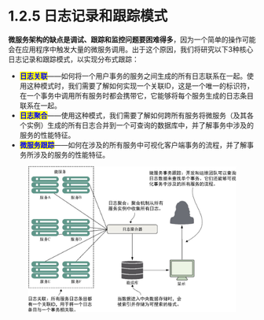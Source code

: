 # 1.2.5 日志记录和跟踪模式

**微服务架构的缺点是调试、跟踪和监控问题要困难得多**，因为一个简单的操作可能会在应用程序中触发大量的微服务调用。出于这个原因，我们将研究以下3种核心日志记录和跟踪模式，以实现分布式跟踪：

* <mark style="color:blue;">**日志关联**</mark>——如何将一个用户事务的服务之间生成的所有日志联系在一起。使用这种模式时，我们需要了解如何实现一个关联ID，这是一个唯一的标识符，在一个事务中调用所有服务时都会携带它，它能够将每个服务生成的日志条目联系在一起。
* <mark style="color:blue;">**日志聚合**</mark>——使用这种模式，我们需要了解如何跨所有服务将微服务（及其各个实例）生成的所有日志合并到一个可查询的数据库中，并了解事务中涉及的服务的性能特征。
* <mark style="color:blue;">**微服务跟踪**</mark>——如何在涉及的所有服务中可视化客户端事务的流程，并了解事务所涉及的服务的性能特征。

<figure><img src="../../../../.gitbook/assets/image (6) (1) (1).png" alt=""><figcaption></figcaption></figure>
